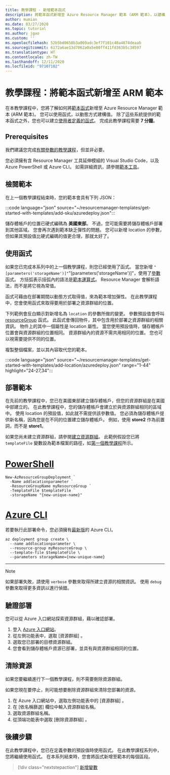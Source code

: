 ```yaml
---
title: 教學課程 - 新增範本函式
description: 將範本函式新增至 Azure Resource Manager 範本 (ARM 範本)，以建構值。
author: mumian
ms.date: 03/27/2020
ms.topic: tutorial
ms.author: jgao
ms.custom: ''
ms.openlocfilehash: 52b5bd0650b3a069adc3ef7f101c48a4674deaab
ms.sourcegitcommit: 6172a6ae13d7062a0a5e00ff411fd363b5c38597
ms.translationtype: HT
ms.contentlocale: zh-TW
ms.lasthandoff: 12/11/2020
ms.locfileid: "97107102"
---
```

# <a name="tutorial-add-template-functions-to-your-arm-template"></a>教學課程：將範本函式新增至 ARM 範本

在本教學課程中，您將了解如何將[範本函式](template-functions.md)新增至 Azure Resource Manager 範本 (ARM 範本)。 您可以使用函式，以動態方式建構值。 除了這些系統提供的範本函式之外，您也可以建立[使用者定義的函式](./template-user-defined-functions.md)。 完成此教學課程需要 **7 分鐘**。

## <a name="prerequisites"></a>Prerequisites

我們建議您完成[有關參數的教學課程](template-tutorial-add-parameters.md)，但並非必要。

您必須擁有含 Resource Manager 工具延伸模組的 Visual Studio Code，以及 Azure PowerShell 或 Azure CLI。 如需詳細資訊，請參閱[範本工具](template-tutorial-create-first-template.md#get-tools)。

## <a name="review-template"></a>檢閱範本

在上一個教學課程結束時，您的範本會具有下列 JSON：

:::code language="json" source="~/resourcemanager-templates/get-started-with-templates/add-sku/azuredeploy.json":::

儲存體帳戶的位置已硬式編碼為 **美國東部**。 不過，您可能需要將儲存體帳戶部署到其他區域。 您會再次遇到範本缺乏彈性的問題。 您可以新增 location 的參數，但如果其預設值比硬式編碼的值更合理，那就太好了。

## <a name="use-function"></a>使用函式

如果您已完成本系列中的上一個教學課程，則您已經使用了函式。 當您新增 `"[parameters('storageName')]"`"[parameters('storageName')]"，使用了[參數](template-functions-deployment.md#parameters)函式。 方括弧表示括弧內的語法是[範本運算式](template-expressions.md)。 Resource Manager 會解析語法，而不是將它視為常值。

函式可藉由在部署期間以動態方式取得值，來為範本增加彈性。 在此教學課程中，您會使用函式來取得要用於部署之資源群組的位置。

下列範例會反白顯示對新增名為 `location` 的參數所做的變更。 參數預設值會呼叫 [resourceGroup](template-functions-resource.md#resourcegroup) 函式。 此函式會傳回物件，其中包含用於部署之資源群組的相關資訊。 物件上的其中一個屬性是 location 屬性。 當您使用預設值時，儲存體帳戶位置會與資源群組的位置相同。 資源群組內的資源不需共用相同的位置。 您也可以視需要提供不同的位置。

複製整個檔案，並以其內容取代您的範本。

:::code language="json" source="~/resourcemanager-templates/get-started-with-templates/add-location/azuredeploy.json" range="1-44" highlight="24-27,34":::

## <a name="deploy-template"></a>部署範本

在先前的教學課程中，您已在美國東部建立儲存體帳戶，但您的資源群組是在美國中部建立的。 在此教學課程中，您的儲存體帳戶會建立於與資源群組相同的區域中。 使用 location 的預設值，如此就不需提供該參數值。 您必須為儲存體帳戶提供新名稱，因為您是在不同的位置建立儲存體帳戶。 例如，使用 **store2** 作為前置詞，而不是 **store1**。

如果您尚未建立資源群組，請參閱[建立資源群組](template-tutorial-create-first-template.md#create-resource-group)。 此範例假設您已將 `templateFile` 變數設為範本檔案的路徑，如[第一個教學課程](template-tutorial-create-first-template.md#deploy-template)所示。

# <a name="powershell"></a>[PowerShell](#tab/azure-powershell)

```azurepowershell
New-AzResourceGroupDeployment `
  -Name addlocationparameter `
  -ResourceGroupName myResourceGroup `
  -TemplateFile $templateFile `
  -storageName "{new-unique-name}"
```

# <a name="azure-cli"></a>[Azure CLI](#tab/azure-cli)

若要執行此部署命令，您必須擁有[最新版](/cli/azure/install-azure-cli)的 Azure CLI。

```azurecli
az deployment group create \
  --name addlocationparameter \
  --resource-group myResourceGroup \
  --template-file $templateFile \
  --parameters storageName={new-unique-name}
```

---

> [!NOTE]
> 如果部署失敗，請使用 `verbose` 參數來取得所建立資源的相關資訊。 使用 `debug` 參數來取得更多資訊以進行偵錯。

## <a name="verify-deployment"></a>驗證部署

您可以從 Azure 入口網站探索資源群組，藉以確認部署。

1. 登入 [Azure 入口網站](https://portal.azure.com)。
1. 從左側功能表中，選取 [資源群組]  。
1. 選取您已部署的目標資源群組。
1. 您會看到儲存體帳戶資源已部署，並具有與資源群組相同的位置。

## <a name="clean-up-resources"></a>清除資源

如果您要繼續進行下一個教學課程，則不需要刪除資源群組。

如果您現在要停止，則可能想要刪除資源群組來清除您部署的資源。

1. 在 Azure 入口網站中，選取左側功能表中的 [資源群組]  。
2. 在 [依名稱篩選]  欄位中輸入資源群組名稱。
3. 選取資源群組名稱。
4. 從頂端功能表中選取 [刪除資源群組]  。

## <a name="next-steps"></a>後續步驟

在此教學課程中，您已在定義參數的預設值時使用函式。 在此教學課程系列中，您將繼續使用函式。 在本系列結束時，您會將函式新增至範本的每個區段。

> [!div class="nextstepaction"]
> [新增變數](template-tutorial-add-variables.md)
